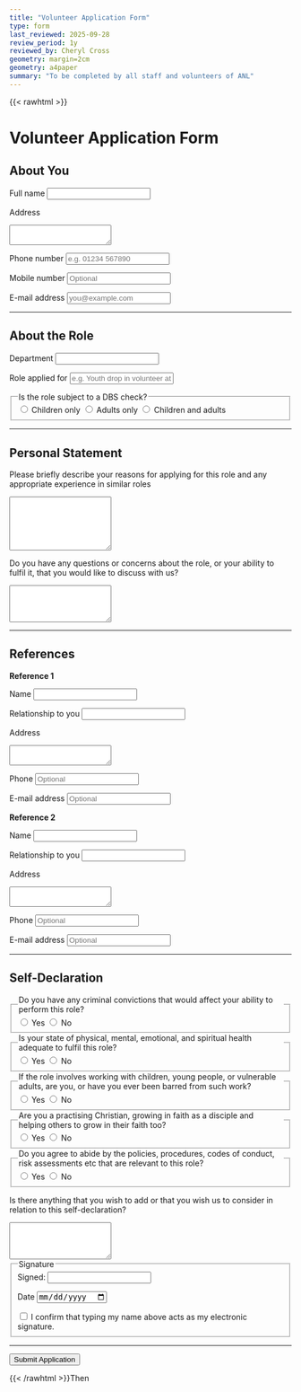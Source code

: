 ```yaml
---
title: "Volunteer Application Form"
type: form
last_reviewed: 2025-09-28
review_period: 1y
reviewed_by: Cheryl Cross
geometry: margin=2cm
geometry: a4paper
summary: "To be completed by all staff and volunteers of ANL"
---
```

{{< rawhtml >}}

<form 
  name="volunteer-Application"
  class="verified-form"
  netlify
>

# Volunteer Application Form

## About You

<label for="fullname">Full name</label>
<input type="text" id="fullname" name="fullname" class="short-input" required />

<label for="address">Address</label>
<textarea id="address" name="address" rows="2" required></textarea>

<label for="phone">Phone number</label>
<input type="text" id="phone" name="phone" class="short-input" required placeholder="e.g. 01234 567890" />

<label for="mobile">Mobile number</label>
<input type="text" id="mobile" name="mobile" class="short-input" placeholder="Optional" />

<label for="email">E-mail address</label>
<input type="email" id="email" name="email" class="short-input" required placeholder="you@example.com" />

---

## About the Role

<label for="department">Department</label>
<input type="text" id="department" name="department" class="short-input" required />

<label for="role">Role applied for</label>
<input type="text" id="role" name="role" class="short-input" required placeholder="e.g. Youth drop in volunteer at Chinley TNT" />

<fieldset required>
  <legend>Is the role subject to a DBS check?</legend>
  <div class="radio-group">
    <label><input type="radio" name="dbs_check" value="Children only" required> Children only</label>
    <label><input type="radio" name="dbs_check" value="Adults only"> Adults only</label>
    <label><input type="radio" name="dbs_check" value="Children and adults"> Children and adults</label>
  </div>
</fieldset>

---

## Personal Statement

<label for="statement">Please briefly describe your reasons for applying for this role and any appropriate experience in similar roles</label>
<textarea id="statement" name="statement" rows="6" required></textarea>

<label for="concerns">Do you have any questions or concerns about the role, or your ability to fulfil it, that you would like to discuss with us?</label>
<textarea id="concerns" name="concerns" rows="4"></textarea>

---

## References

**Reference 1**

<label for="ref1_name">Name</label>
<input type="text" id="ref1_name" name="ref1_name" class="short-input" required />

<label for="ref1_relationship">Relationship to you</label>
<input type="text" id="ref1_relationship" name="ref1_relationship" class="short-input" required />

<label for="ref1_address">Address</label>
<textarea id="ref1_address" name="ref1_address" rows="2" required></textarea>

<label for="ref1_phone">Phone</label>
<input type="text" id="ref1_phone" name="ref1_phone" class="short-input" placeholder="Optional" />

<label for="ref1_email">E-mail address</label>
<input type="email" id="ref1_email" name="ref1_email" class="short-input" placeholder="Optional" />

**Reference 2**

<label for="ref2_name">Name</label>
<input type="text" id="ref2_name" name="ref2_name" class="short-input" required />

<label for="ref2_relationship">Relationship to you</label>
<input type="text" id="ref2_relationship" name="ref2_relationship" class="short-input" />

<label for="ref2_address">Address</label>
<textarea id="ref2_address" name="ref2_address" rows="2" required></textarea>

<label for="ref2_phone">Phone</label>
<input type="text" id="ref2_phone" name="ref2_phone" class="short-input" placeholder="Optional" />

<label for="ref2_email">E-mail address</label>
<input type="email" id="ref2_email" name="ref2_email" class="short-input" placeholder="Optional" />

---

## Self-Declaration

<fieldset required>
  <legend>Do you have any criminal convictions that would affect your ability to perform this role?</legend>
  <div class="radio-group">
    <label><input type="radio" name="convictions" value="Yes" required> Yes</label>
    <label><input type="radio" name="convictions" value="No"> No</label>
  </div>
</fieldset>

<fieldset required>
  <legend>Is your state of physical, mental, emotional, and spiritual health adequate to fulfil this role?</legend>
  <div class="radio-group">
    <label><input type="radio" name="health" value="Yes" required> Yes</label>
    <label><input type="radio" name="health" value="No"> No</label>
  </div>
</fieldset>

<fieldset required>
  <legend>If the role involves working with children, young people, or vulnerable adults, are you, or have you ever been barred from such work?</legend>
  <div class="radio-group">
    <label><input type="radio" name="barred" value="Yes" required> Yes</label>
    <label><input type="radio" name="barred" value="No"> No</label>
  </div>
</fieldset>

<fieldset required>
  <legend>Are you a practising Christian, growing in faith as a disciple and helping others to grow in their faith too?</legend>
  <div class="radio-group">
    <label><input type="radio" name="christian" value="Yes" required> Yes</label>
    <label><input type="radio" name="christian" value="No"> No</label>
  </div>
</fieldset>

<fieldset required>
  <legend>Do you agree to abide by the policies, procedures, codes of conduct, risk assessments etc that are relevant to this role?</legend>
  <div class="radio-group">
    <label><input type="radio" name="policies" value="Yes" required> Yes</label>
    <label><input type="radio" name="policies" value="No"> No</label>
  </div>
</fieldset>

<label for="self_declaration_extra">Is there anything that you wish to add or that you wish us to consider in relation to this self-declaration?</label>
<textarea id="self_declaration_extra" name="self_declaration_extra" rows="4"></textarea>

<fieldset>
  <legend>Signature</legend>

  <!-- Name + electronic signature -->
  <label class="checkbox-inline required">
    Signed:
    <input type="text" id="RefereeName" name="referee_name" class="short-input" required>
  </label>

  <label for="RefereeDate" class="required">Date</label>
  <input type="date" id="RefereeDate" name="referee_date" class="short-input" required>

  <label class="checkbox-inline required">
    <input type="checkbox" name="RefereeSignatureConfirm" required>
    I confirm that typing my name above acts as my electronic signature.
  </label>
</fieldset>

<script>
  document.getElementById('RefereeDate').valueAsDate = new Date();
</script>

---

<button type="submit">Submit Application</button>

</form>

{{< /rawhtml >}}Then
